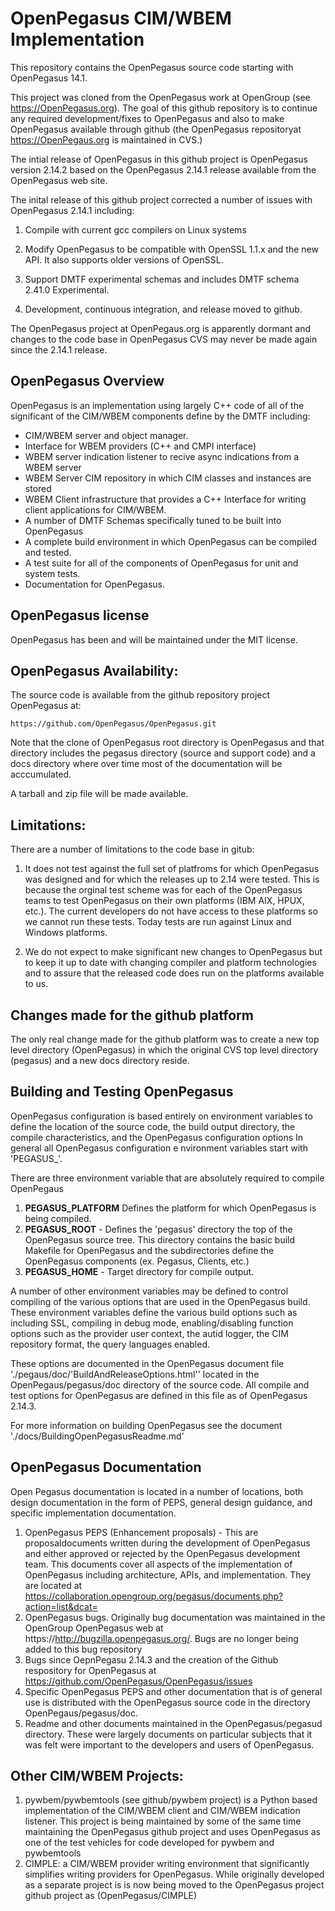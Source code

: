 # OpenPegasus CIM/WBEM Implementation

This repository contains the OpenPegasus source code starting with OpenPegasus 14.1.

This project was cloned from the OpenPegasus work at OpenGroup
(see https://OpenPegasus.org). The goal of this github repository is to continue
any required development/fixes to OpenPegasus and also to make OpenPegasus available
through github (the OpenPegasus repositoryat https://OpenPegaus.org is maintained
in CVS.)

The intial release of OpenPegasus in this github project is OpenPegasus
version 2.14.2 based on the OpenPegasus 2.14.1 release available from
the OpenPegasus web site.

The inital release of this github project corrected a number of issues with
OpenPegasus 2.14.1 including:

1. Compile with current gcc compilers on Linux systems

2. Modify OpenPegasus to be compatible with OpenSSL 1.1.x and the new API.
   It also supports older versions of OpenSSL.

3. Support DMTF experimental schemas and includes DMTF schema 2.41.0 Experimental.

4. Development, continuous integration, and release moved to github.

The OpenPegasus project at OpenPegaus.org is apparently dormant and changes
to the code base in OpenPegasus CVS  may never be made again since the 2.14.1 release.

## OpenPegasus Overview

OpenPegasus is an implementation using largely C++ code of all of the significant
of the CIM/WBEM components define by the DMTF including:

* CIM/WBEM server and object manager.
* Interface for WBEM providers (C++ and CMPI interface)
* WBEM server indication listener to recive async indications from a WBEM server
* WBEM Server CIM repository in which CIM classes and instances are stored
* WBEM Client infrastructure that provides a C++ Interface for writing client
  applications for CIM/WBEM.
* A number of DMTF Schemas specifically tuned to be built into OpenPegasus
* A complete build environment in which OpenPegasus can be compiled and tested.
* A test suite for all of the components of OpenPegasus for unit and system
  tests.
* Documentation for OpenPegasus.

## OpenPegasus license
   OpenPegasus has been and will be maintained under the MIT license.

## OpenPegasus Availability:

The source code is available from the github repository project OpenPegasus
at:

    https://github.com/OpenPegasus/OpenPegasus.git

Note that the clone of OpenPegasus root directory is OpenPegasus and that
directory includes the pegasus directory (source and support code) and a docs
directory where over time most of the documentation will be acccumulated.

A tarball and zip file will be made available.

## Limitations:

There are a number of limitations to the code base in gitub:

1. It does not test against the full set of platfroms for which OpenPegasus
was designed and for which the releases up to 2.14 were tested.  This is because
the orginal test scheme was for each of the OpenPegasus teams to test OpenPegasus
on their own platforms (IBM AIX, HPUX, etc.). The current developers do not have
access to these platforms so we cannot run these tests.  Today tests are run
against Linux and Windows platforms.

2. We do not expect to make significant new changes to OpenPegasus but to
keep it up to date with changing compiler and platform technologies and to assure
that the released code does run on the platforms available to us.

## Changes made for the github platform

The only real change made for the github platform was to create a new top level
directory (OpenPegasus) in which the original CVS top level directory (pegasus) and a new
docs directory reside.

## Building and Testing OpenPegasus

OpenPegasus configuration is based entirely on environment variables to define the
location of the source code, the build output directory,  the compile characteristics,
and the OpenPegasus configuration options In general all OpenPegasus configuration e
nvironment variables start with 'PEGASUS_'.

There are three environment variable that are absolutely required to compile OpenPegaus

1. **PEGASUS_PLATFORM** Defines the platform for which OpenPegasus is being compiled.
2. **PEGASUS_ROOT** - Defines the 'pegasus' directory the top of the OpenPegasus source
   tree.  This directory contains the basic build Makefile for OpenPegasus and the
   subdirectories define the OpenPegasus components (ex. Pegasus, Clients, etc.)
3. **PEGASUS_HOME** - Target directory for compile output.  

A number of other environment variables may be defined to control compiling of the
various options that are used in the OpenPegasus build.  These environment
variables define the various build options such as including SSL, compiling in
debug mode, enabling/disabling function options such as the provider user context,
the autid logger, the CIM repository format, the query languages enabled.

These options are documented in the OpenPegasus document file './pegaus/doc/'BuildAndReleaseOptions.html''
located in the OpenPegaus/pegasus/doc directory of the source code.  All compile and
test options for OpenPegasus are defined in this file as of OpenPegasus 2.14.3.

For more information on building OpenPegasus see the document
'./docs/BuildingOpenPegasusReadme.md'

## OpenPegasus Documentation

Open Pegasus documentation is located in a number of locations, both design documentation in
the form of PEPS, general design guidance, and specific implementation documentation.

1. OpenPegasus PEPS (Enhancement proposals) - This are proposaldocuments written during the
   development of OpenPegasus and either approved or rejected by the OpenPegasus
   development team.  This documents cover all aspects of the implementation of OpenPegasus including
   architecture, APIs, and implementation. They are located at
   https://collaboration.opengroup.org/pegasus/documents.php?action=list&dcat=
2. OpenPegasus bugs.  Originally bug  documentation was maintained in the OpenGroup
   OpenPegasus web at https://http://bugzilla.openpegasus.org/. Bugs are no longer being
   added to this bug repository
3. Bugs since OepnPegasu 2.14.3 and the creation of the Github respository for OpenPegasus
   at https://github.com/OpenPegasus/OpenPegasus/issues
4. Specific OpenPegasus PEPS and other documentation that is of general use is distributed
   with the OpenPegasus source code in the directory OpenPegaus/pegasus/doc.
5. Readme and other documents maintained in the OpenPegasus/pegasud directory. These were
   largely documents on particular subjects that it was felt were important to the
   developers and users of OpenPegasus.

## Other CIM/WBEM Projects:

1. pywbem/pywbemtools (see github/pywbem project) is a Python based implementation of the
CIM/WBEM client and CIM/WBEM indication listener. This project is being maintained by
some of the same time maintaining the OpenPegasus github project and uses OpenPegasus as
one of the test vehicles for code developed for pywbem and pywbemtools
2. CIMPLE: a CIM/WBEM provider writing environment that significantly simplifies writing
providers for OpenPegasus.  While originally developed as a separate project is is now
being moved to the OpenPegasus project github project as (OpenPegasus/CIMPLE)

   









   


   



